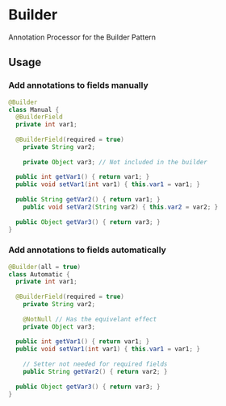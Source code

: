 # Builder
Annotation Processor for the Builder Pattern

## Usage

### Add annotations to fields manually
```java
@Builder
class Manual {
  @BuilderField
  private int var1;
  
  @BuilderField(required = true)
	private String var2;
	
	private Object var3; // Not included in the builder
  
  public int getVar1() { return var1; }
  public void setVar1(int var1) { this.var1 = var1; }
  
  public String getVar2() { return var1; }
	public void setVar2(String var2) { this.var2 = var2; }
	
  public Object getVar3() { return var3; }
}
```

### Add annotations to fields automatically
```java
@Builder(all = true)
class Automatic {
  private int var1;
  
  @BuilderField(required = true)
	private String var2;
	
	@NotNull // Has the equivelant effect
	private Object var3;
  
  public int getVar1() { return var1; }
  public void setVar1(int var1) { this.var1 = var1; }
	
	// Setter not needed for required fields
	public String getVar2() { return var2; }
	
  public Object getVar3() { return var3; }
}
```
